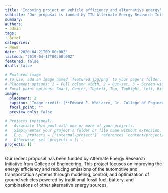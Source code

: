 ```yaml
---
title: 'Incoming project on vehicle efficiency and alternative energy'
subtitle: 'Our proposal is funded by TTU Alternate Energy Research Initiative'
summary:
authors:
- admin
tags:
- Brief
categories:
- News
date: "2020-04-21T00:00:00Z"
lastmod: "2019-04-17T00:00:00Z"
featured: false
draft: false

# Featured image
# To use, add an image named `featured.jpg/png` to your page's folder.
# Placement options: 1 = Full column width, 2 = Out-set, 3 = Screen-width
# Focal point options: Smart, Center, TopLeft, Top, TopRight, Left, Right, BottomLeft, Bottom, BottomRight
image:
  placement: 2
  caption: 'Image credit: [**Edward E. Whitacre, Jr. College of Engineering**](http://www.depts.ttu.edu/coe/alumni/images/AdminBuilding.jpg)'
  focal_point: ""
  preview_only: false

# Projects (optional).
#   Associate this post with one or more of your projects.
#   Simply enter your project's folder or file name without extension.
#   E.g. `projects = ["internal-project"]` references `content/project/deep-learning/index.md`.
#   Otherwise, set `projects = []`.
projects: []
---
```


Our recent proposal has been funded by Alternate Energy Research Initiative from College of Engineering.
This project focuses on improving the energy efficiency and reducing emissions of the automotive and transportation systems through modeling, control, and optimization of ground vehicles powered by traditional fossil fuel, battery, and combinations of other alternative energy sources.
